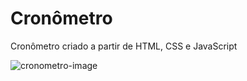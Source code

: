 # Cronômetro

Cronômetro criado a partir de HTML, CSS e JavaScript

![cronometro-image](https://user-images.githubusercontent.com/79332374/171769883-89e485d3-e9e7-4e1d-8ae6-999a5947ec29.png)
